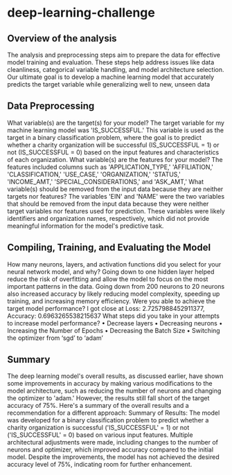 # deep-learning-challenge


## Overview of the analysis
The analysis and preprocessing steps aim to prepare the data for effective model training and evaluation. These steps help address issues like data cleanliness, categorical variable handling, and model architecture selection. Our ultimate goal is to develop a machine learning model that accurately predicts the target variable while generalizing well to new, unseen data

## Data Preprocessing

What variable(s) are the target(s) for your model?
The target variable for my machine learning model was 'IS_SUCCESSFUL.' This variable is used as the target in a binary classification problem, where the goal is to predict whether a charity organization will be successful (IS_SUCCESSFUL = 1) or not (IS_SUCCESSFUL = 0) based on the input features and characteristics of each organization.
What variable(s) are the features for your model? 
The features included columns such as 'APPLICATION_TYPE,' 'AFFILIATION,' 'CLASSIFICATION,' 'USE_CASE,' 'ORGANIZATION,' 'STATUS,' 'INCOME_AMT,' 'SPECIAL_CONSIDERATIONS,' and 'ASK_AMT,'
What variable(s) should be removed from the input data because they are neither targets nor features?
The variables 'EIN' and 'NAME' were the two variables that should be removed from the input data because they were neither target variables nor features used for prediction. These variables were likely identifiers and organization names, respectively, which did not provide meaningful information for the model's predictive task.

## Compiling, Training, and Evaluating the Model
How many neurons, layers, and activation functions did you select for your neural network model, and why?
Going down to one hidden layer helped reduce the risk of overfitting and allow the model to focus on the most important patterns in the data. Going down from 200 neurons to 20 neurons also increased accuracy by likely reducing model complexity, speeding up training, and increasing memory efficiency. 
Were you able to achieve the target model performance?
 I got close at Loss: 2.7257988452911377, Accuracy: 0.6963265538215637
What steps did you take in your attempts to increase model performance?
•	Decrease layers
•	Decreasing neurons
•	Increasing the Number of Epochs
•	Decreasing the Batch Size
•	Switching the optimizer from ‘sgd’ to ‘adam’

## Summary
The deep learning model's overall results, as discussed earlier, have shown some improvements in accuracy by making various modifications to the model architecture, such as reducing the number of neurons and changing the optimizer to 'adam.' However, the results still fall short of the target accuracy of 75%. Here's a summary of the overall results and a recommendation for a different approach:
Summary of Results:
The model was developed for a binary classification problem to predict whether a charity organization is successful ('IS_SUCCESSFUL' = 1) or not ('IS_SUCCESSFUL' = 0) based on various input features.
Multiple architectural adjustments were made, including changes to the number of neurons and optimizer, which improved accuracy compared to the initial model.
Despite the improvements, the model has not achieved the desired accuracy level of 75%, indicating room for further enhancement.
